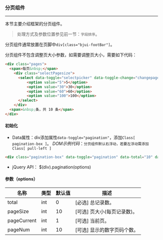 ### 分页组件
***
本节主要介绍框架的分页组件。
> 处理方式及参数位置参见前一节：`字段排序`。
> 
  分页组件通常放置在页脚中`div[class="bjui-footBar"]`。
>  
  分页组件不包含调整页大小参数，如需要调整页大小，需要如下代码：
  ```html
  <div class="pages">
    <span>每页&nbsp;</span>
      <div class="selectPagesize">
        <select data-toggle="selectpicker" data-toggle-change="changepagesize">
            <option value="5">5</option>
            <option value="30">30</option>
            <option value="60">60</option>
            <option value="100">100</option>
        </select>
      </div>
    <span>&nbsp;条，共 10 条</span>
  </div>
  ```
  
#### 初始化
* Data属性：div添加属性`data-toggle="pagination"`，添加`Class[ pagination-box ]`。
*DOM示例代码*：`分页组件默认右浮动，若要左浮动需添加Class[ pull-left ]`
```html
<div class="pagination-box" data-toggle="pagination" data-total="10" data-page-size="5" data-page-current="1"></div>
```
* jQuery API：
            $(div).pagination(options)
#### 参数（options）

| 名称 | 类型 | 默认值 | 描述 |
| -- | -- | -- | -- |
| total | int | 0 | [必选] 总记录数。 |
| pageSize | int | 10 | [可选] 页大小(每页记录数)。 |
| pageCurrent | int | 1 | [可选] 当前页。 |
| pageNum | int | 10 | [可选] 显示的数字页码个数。 |

